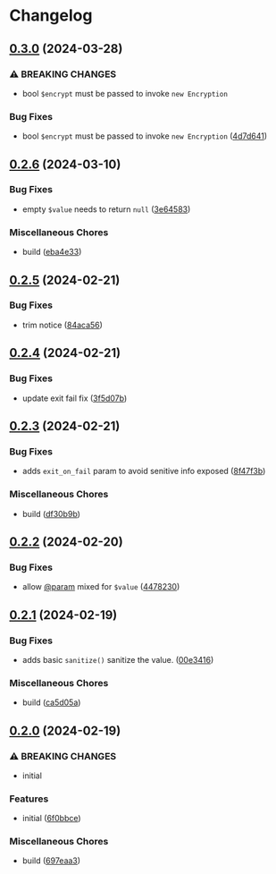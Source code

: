 # Changelog

## [0.3.0](https://github.com/devuri/env/compare/v0.2.6...v0.3.0) (2024-03-28)


### ⚠ BREAKING CHANGES

* bool `$encrypt` must be passed to invoke `new Encryption`

### Bug Fixes

* bool `$encrypt` must be passed to invoke `new Encryption` ([4d7d641](https://github.com/devuri/env/commit/4d7d641647c91044ed8e4ff77ac05aff36fa983a))

## [0.2.6](https://github.com/devuri/env/compare/v0.2.5...v0.2.6) (2024-03-10)


### Bug Fixes

* empty `$value` needs to return `null` ([3e64583](https://github.com/devuri/env/commit/3e6458372ffd145f5765e664c1db8b8b1314b7d3))


### Miscellaneous Chores

* build ([eba4e33](https://github.com/devuri/env/commit/eba4e33cfff6b7fcbc9b1f65e932f480ac8f2169))

## [0.2.5](https://github.com/devuri/env/compare/v0.2.4...v0.2.5) (2024-02-21)


### Bug Fixes

* trim notice ([84aca56](https://github.com/devuri/env/commit/84aca56695792f29329c4814db6c99ed43ed831e))

## [0.2.4](https://github.com/devuri/env/compare/v0.2.3...v0.2.4) (2024-02-21)


### Bug Fixes

* update exit fail fix ([3f5d07b](https://github.com/devuri/env/commit/3f5d07bd05210be889af1a994f2bedd73df7710b))

## [0.2.3](https://github.com/devuri/env/compare/v0.2.2...v0.2.3) (2024-02-21)


### Bug Fixes

* adds `exit_on_fail` param to avoid senitive info exposed ([8f47f3b](https://github.com/devuri/env/commit/8f47f3bc11ea9ec9cf9f943caa7241bfa72f1f45))


### Miscellaneous Chores

* build ([df30b9b](https://github.com/devuri/env/commit/df30b9be5942cd7c11b8c3989815aedc117a5926))

## [0.2.2](https://github.com/devuri/env/compare/v0.2.1...v0.2.2) (2024-02-20)


### Bug Fixes

* allow  [@param](https://github.com/param) mixed for `$value` ([4478230](https://github.com/devuri/env/commit/447823039afcedf338b7c9d3f39ea946d5bc61bb))

## [0.2.1](https://github.com/devuri/env/compare/v0.2.0...v0.2.1) (2024-02-19)


### Bug Fixes

* adds basic `sanitize()` sanitize the value. ([00e3416](https://github.com/devuri/env/commit/00e34165a1c35080db463fc397b4a9226d0e8375))


### Miscellaneous Chores

* build ([ca5d05a](https://github.com/devuri/env/commit/ca5d05ad7e70d3a5d4e07b023e9a4b03e3d28c18))

## [0.2.0](https://github.com/devuri/env/compare/v0.1.2...v0.2.0) (2024-02-19)


### ⚠ BREAKING CHANGES

* initial

### Features

* initial ([6f0bbce](https://github.com/devuri/env/commit/6f0bbce9d5b64c76c219211d7e90d98d255a9cae))


### Miscellaneous Chores

* build ([697eaa3](https://github.com/devuri/env/commit/697eaa36a035dcfbbada8bd6be224a5d4518b04a))
